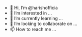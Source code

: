 - 👋 Hi, I’m @harishofficia
- 👀 I’m interested in ...
- 🌱 I’m currently learning ...
- 💞️ I’m looking to collaborate on ...
- 📫 How to reach me ...

<!---
harishofficia/harishofficia is a ✨ special ✨ repository because its `README.md` (this file) appears on your GitHub profile.
You can click the Preview link to take a look at your changes.
--->
